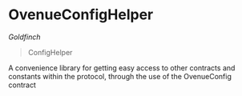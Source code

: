 # OvenueConfigHelper

*Goldfinch*

> ConfigHelper

A convenience library for getting easy access to other contracts and constants within the  protocol, through the use of the OvenueConfig contract





